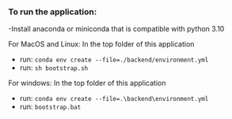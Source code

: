 ### To run the application:

-Install anaconda or miniconda that is compatible with python 3.10 <br>

For MacOS and Linux:
In the top folder of this application <br>
- run: `conda env create --file=./backend/environment.yml` <br>
- run: `sh bootstrap.sh`

For windows:
In the top folder of this application <br>
- run: `conda env create --file=.\backend\environment.yml` <br>
- run: `bootstrap.bat`
